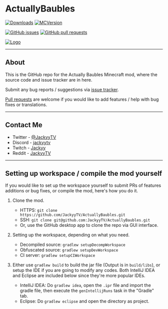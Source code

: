 # ActuallyBaubles
[![Downloads](http://cf.way2muchnoise.eu/full_actually-baubles_downloads.svg)](https://minecraft.curseforge.com/projects/actually-baubles) [![MCVersion](http://cf.way2muchnoise.eu/versions/actually-baubles.svg)](https://minecraft.curseforge.com/projects/actually-baubles)

[![GitHub issues](https://img.shields.io/github/issues/JackyyTV/ActuallyBaubles.svg)](https://github.com/JackyyTV/ActuallyBaubles/issues) [![GitHub pull requests](https://img.shields.io/github/issues-pr/JackyyTV/ActuallyBaubles.svg)](https://github.com/JackyyTV/ActuallyBaubles/pulls)

[![Logo](https://i.gyazo.com/7abbb45f4ba8a3ec50efc98036fcac8b.png)](https://minecraft.curseforge.com/projects/actually-baubles)

---

## About

This is the GitHub repo for the Actually Baubles Minecraft mod, where the source code and issue tracker are in here.

Submit any bug reports / suggestions via [issue tracker](https://github.com/JackyyTV/ActuallyBaubles/issues).

[Pull requests](https://github.com/JackyyTV/ActuallyBaubles/pulls) are welcome if you would like to add features / help with bug fixes or translations.

---

## Contact Me

- Twitter - [@JackyyTV](https://twitter.com/JackyyTV)
- Discord - [jackyytv](https://jackyy.hk/discord)
- Twitch - [Jackyy](https://www.twitch.tv/jackyy)
- Reddit - [JackyyTV](https://www.reddit.com/message/compose/?to=JackyyTV)

---

## Setting up workspace / compile the mod yourself

If you would like to set up the workspace yourself to submit PRs of features additions or bug fixes, or compile the mod, here's how you do it.

1. Clone the mod.
    - HTTPS: `git clone https://github.com/JackyyTV/ActuallyBaubles.git`
    - SSH: `git clone git@github.com:JackyyTV/ActuallyBaubles.git`
    - Or, use the GitHub desktop app to clone the repo via GUI interface.

2. Setting up the workspace, depending on what you need.
    - Decompiled source: `gradlew setupDecompWorkspace`
    - Obfuscated source: `gradlew setupDevWorkspace`
    - CI server: `gradlew setupCIWorkspace`

3. Either use `gradlew build` to build the jar file (Output is in `build/libs`), or setup the IDE if you are going to modify any codes. Both IntelliJ IDEA and Eclipse are included below since they're more popular IDEs.
    - IntelliJ IDEA: Do `gradlew idea`, open the `.ipr` file and import the gradle file, then execute the `genIntellijRuns` task in the "Gradle" tab.
    - Eclipse: Do `gradlew eclipse` and open the directory as project.
